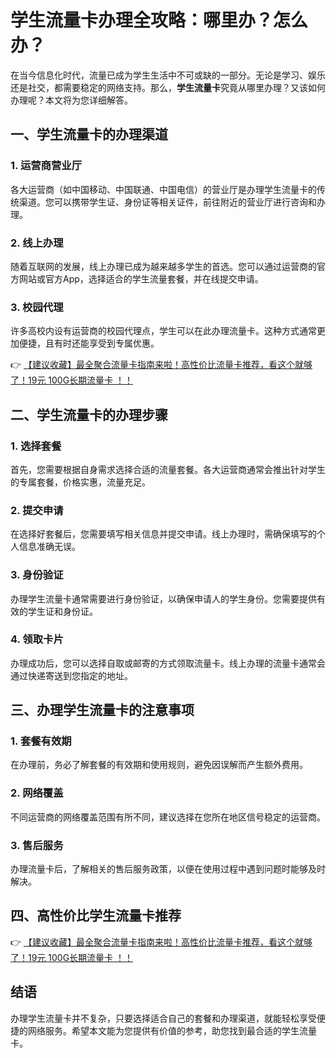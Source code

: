 # 学生流量卡办理全攻略：哪里办？怎么办？

在当今信息化时代，流量已成为学生生活中不可或缺的一部分。无论是学习、娱乐还是社交，都需要稳定的网络支持。那么，**学生流量卡**究竟从哪里办理？又该如何办理呢？本文将为您详细解答。

## 一、学生流量卡的办理渠道

### 1. 运营商营业厅
各大运营商（如中国移动、中国联通、中国电信）的营业厅是办理学生流量卡的传统渠道。您可以携带学生证、身份证等相关证件，前往附近的营业厅进行咨询和办理。

### 2. 线上办理
随着互联网的发展，线上办理已成为越来越多学生的首选。您可以通过运营商的官方网站或官方App，选择适合的学生流量套餐，并在线提交申请。

### 3. 校园代理
许多高校内设有运营商的校园代理点，学生可以在此办理流量卡。这种方式通常更加便捷，且有时还能享受到专属优惠。

👉 [【建议收藏】最全聚合流量卡指南来啦！高性价比流量卡推荐，看这个就够了！19元 100G长期流量卡 ！！](https://bit.ly/Liuliangka)

## 二、学生流量卡的办理步骤

### 1. 选择套餐
首先，您需要根据自身需求选择合适的流量套餐。各大运营商通常会推出针对学生的专属套餐，价格实惠，流量充足。

### 2. 提交申请
在选择好套餐后，您需要填写相关信息并提交申请。线上办理时，需确保填写的个人信息准确无误。

### 3. 身份验证
办理学生流量卡通常需要进行身份验证，以确保申请人的学生身份。您需要提供有效的学生证和身份证。

### 4. 领取卡片
办理成功后，您可以选择自取或邮寄的方式领取流量卡。线上办理的流量卡通常会通过快递寄送到您指定的地址。

## 三、办理学生流量卡的注意事项

### 1. 套餐有效期
在办理前，务必了解套餐的有效期和使用规则，避免因误解而产生额外费用。

### 2. 网络覆盖
不同运营商的网络覆盖范围有所不同，建议选择在您所在地区信号稳定的运营商。

### 3. 售后服务
办理流量卡后，了解相关的售后服务政策，以便在使用过程中遇到问题时能够及时解决。

## 四、高性价比学生流量卡推荐

👉 [【建议收藏】最全聚合流量卡指南来啦！高性价比流量卡推荐，看这个就够了！19元 100G长期流量卡 ！！](https://bit.ly/Liuliangka)

## 结语

办理学生流量卡并不复杂，只要选择适合自己的套餐和办理渠道，就能轻松享受便捷的网络服务。希望本文能为您提供有价值的参考，助您找到最合适的学生流量卡。
